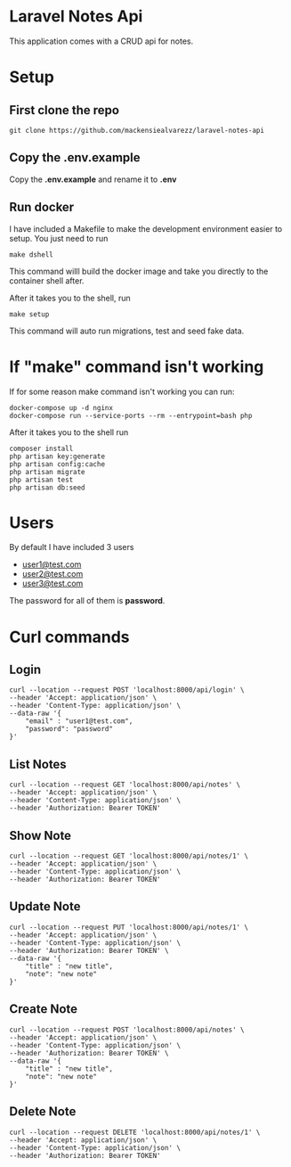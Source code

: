 # Laravel Notes Api
This application comes with a CRUD api for notes.

# Setup

## First clone the repo
    git clone https://github.com/mackensiealvarezz/laravel-notes-api

## Copy the .env.example
Copy the **.env.example** and rename it to **.env**

## Run docker
I have included a Makefile to make the development environment easier to setup. You just need to run

    make dshell

This command willl build the docker image and take you directly to the container shell after.

After it takes you to the shell, run

    make setup

This command will auto run migrations, test and seed fake data.

# If "make" command isn't working
If for some reason make command isn't working you can run:

    docker-compose up -d nginx
	docker-compose run --service-ports --rm --entrypoint=bash php

After it takes you to the shell run

	composer install
	php artisan key:generate
	php artisan config:cache
	php artisan migrate
	php artisan test
	php artisan db:seed

# Users

By default I have included 3 users
- user1@test.com
- user2@test.com
- user3@test.com

The password for all of them is **password**.

# Curl commands


## Login

    curl --location --request POST 'localhost:8000/api/login' \
    --header 'Accept: application/json' \
    --header 'Content-Type: application/json' \
    --data-raw '{
        "email" : "user1@test.com",
        "password": "password"
    }'

## List Notes

    curl --location --request GET 'localhost:8000/api/notes' \
    --header 'Accept: application/json' \
    --header 'Content-Type: application/json' \
    --header 'Authorization: Bearer TOKEN'

## Show Note

    curl --location --request GET 'localhost:8000/api/notes/1' \
    --header 'Accept: application/json' \
    --header 'Content-Type: application/json' \
    --header 'Authorization: Bearer TOKEN'

## Update Note

    curl --location --request PUT 'localhost:8000/api/notes/1' \
    --header 'Accept: application/json' \
    --header 'Content-Type: application/json' \
    --header 'Authorization: Bearer TOKEN' \
    --data-raw '{
        "title" : "new title",
        "note": "new note"
    }'

## Create Note

    curl --location --request POST 'localhost:8000/api/notes' \
    --header 'Accept: application/json' \
    --header 'Content-Type: application/json' \
    --header 'Authorization: Bearer TOKEN' \
    --data-raw '{
        "title" : "new title",
        "note": "new note"
    }'

## Delete Note

    curl --location --request DELETE 'localhost:8000/api/notes/1' \
    --header 'Accept: application/json' \
    --header 'Content-Type: application/json' \
    --header 'Authorization: Bearer TOKEN'

